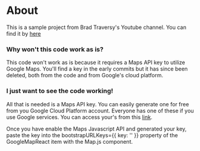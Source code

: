 # About

This is a sample project from Brad Traversy's Youtube channel. You can find it by [here](https://youtu.be/ontX4zfVqK8)

### Why won't this code work as is?

This code won't work as is because it requires a Maps API key to utilize Google Maps. You'll find a key in the early commits but it has since been deleted, both from the code and from Google's cloud platform.

### I just want to see the code working!

All that is needed is a Maps API key. You can easily generate one for free from you Google Cloud Platform account. Everyone has one of these if you use Google services. You can access your's from this [link](console.cloud.google.com).

Once you have enable the Maps Javascript API and generated your key, paste the key into the bootstrapURLKeys={{ key: '' }} property of the GoogleMapReact item with the Map.js component.
